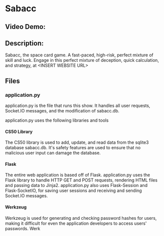 # Sabacc
## Video Demo:  <URL HERE>
## Description:
Sabacc, the space card game. A fast-paced, high-risk, perfect mixture of skill and luck. Engage in this perfect mixture of deception, quick calculation, and strategy, at \<INSERT WEBSITE URL\>

## Files
### application.py
application.py is the file that runs this show. It handles all user requests, Socket.IO messages, and the modification of sabacc.db.

application.py uses the following libraries and tools
#### CS50 Library
The CS50 library is used to add, update, and read data from the sqlite3 database sabacc.db. It's safety features are used to ensure that no malicious user input can damage the database.

#### Flask
The entire web application is based off of Flask. application.py uses the Flask library to handle HTTP GET and POST requests, rendering HTML files and passing data to Jinja2. application.py also uses Flask-Session and Flask-SocketIO, for saving user sessions and receiving and sending Socket.IO messages.

#### Werkzeug
Werkzeug is used for generating and checking password hashes for users, making it difficult for even the application developers to access users' passwords. Werk

<!--
- CS50 (For the sqlite3 database)
- Flask (For handling requests to the web application)
- Flask-Session (For storing user sessions)
- Flask-SocketIO (For receiving and sending messages with Socket.IO)
- Werkzeug (For security and server error handling)
- helpers.py (A custom helper file for functions used several times)
-->